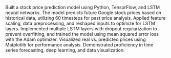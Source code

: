 Built a stock price prediction model using Python, TensorFlow, and LSTM neural networks. The model predicts future Google stock prices based on historical data, utilizing 60 timesteps for past price analysis. Applied feature scaling, data preprocessing, and reshaped inputs to optimize for LSTM layers. Implemented multiple LSTM layers with dropout regularization to prevent overfitting, and trained the model using mean squared error loss with the Adam optimizer. Visualized real vs. predicted prices using Matplotlib for performance analysis. Demonstrated proficiency in time series forecasting, deep learning, and data visualization.
